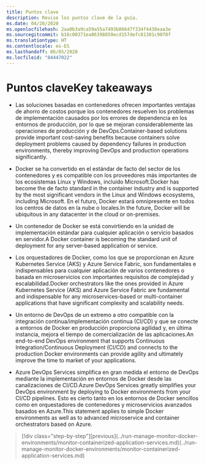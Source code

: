 ```yaml
---
title: Puntos clave
description: Revise los puntos clave de la guía.
ms.date: 04/20/2020
ms.openlocfilehash: 2aa0b3a9ca59a55a7493b86647f334f4438eaa3e
ms.sourcegitcommit: b16c00371ea06398859ecd157defc81301c9070f
ms.translationtype: HT
ms.contentlocale: es-ES
ms.lasthandoff: 06/05/2020
ms.locfileid: "84447022"
---
```

# <a name="key-takeaways"></a><span data-ttu-id="a4077-103">Puntos clave</span><span class="sxs-lookup"><span data-stu-id="a4077-103">Key takeaways</span></span>

- <span data-ttu-id="a4077-104">Las soluciones basadas en contenedores ofrecen importantes ventajas de ahorro de costos porque los contenedores resuelven los problemas de implementación causados por los errores de dependencia en los entornos de producción, por lo que se mejoran considerablemente las operaciones de producción y de DevOps.</span><span class="sxs-lookup"><span data-stu-id="a4077-104">Container-based solutions provide important cost-saving benefits because containers solve deployment problems caused by dependency failures in production environments, thereby improving DevOps and production operations significantly.</span></span>

- <span data-ttu-id="a4077-105">Docker se ha convertido en el estándar de facto del sector de los contenedores y es compatible con los proveedores más importantes de los ecosistemas Linux y Windows, incluido Microsoft.</span><span class="sxs-lookup"><span data-stu-id="a4077-105">Docker has become the de facto standard in the container industry and is supported by the most significant vendors in the Linux and Windows ecosystems, including Microsoft.</span></span> <span data-ttu-id="a4077-106">En el futuro, Docker estará omnipresente en todos los centros de datos en la nube o locales.</span><span class="sxs-lookup"><span data-stu-id="a4077-106">In the future, Docker will be ubiquitous in any datacenter in the cloud or on-premises.</span></span>

- <span data-ttu-id="a4077-107">Un contenedor de Docker se está convirtiendo en la unidad de implementación estándar para cualquier aplicación o servicio basados en servidor.</span><span class="sxs-lookup"><span data-stu-id="a4077-107">A Docker container is becoming the standard unit of deployment for any server-based application or service.</span></span>

- <span data-ttu-id="a4077-108">Los orquestadores de Docker, como los que se proporcionan en Azure Kubernetes Service (AKS) y Azure Service Fabric, son fundamentales e indispensables para cualquier aplicación de varios contenedores o basada en microservicios con importantes requisitos de complejidad y escalabilidad.</span><span class="sxs-lookup"><span data-stu-id="a4077-108">Docker orchestrators like the ones provided in Azure Kubernetes Service (AKS) and Azure Service Fabric are fundamental and indispensable for any microservices-based or multi-container applications that have significant complexity and scalability needs.</span></span>

- <span data-ttu-id="a4077-109">Un entorno de DevOps de un extremo a otro compatible con la integración continua/implementación continua (CI/CD) y que se conecte a entornos de Docker en producción proporciona agilidad y, en última instancia, mejora el tiempo de comercialización de las aplicaciones.</span><span class="sxs-lookup"><span data-stu-id="a4077-109">An end-to-end DevOps environment that supports Continuous Integration/Continuous Deployment (CI/CD) and connects to the production Docker environments can provide agility and ultimately improve the time to market of your applications.</span></span>

- <span data-ttu-id="a4077-110">Azure DevOps Services simplifica en gran medida el entorno de DevOps mediante la implementación en entornos de Docker desde las canalizaciones de CI/CD.</span><span class="sxs-lookup"><span data-stu-id="a4077-110">Azure DevOps Services greatly simplifies your DevOps environment by deploying to Docker environments from your CI/CD pipelines.</span></span> <span data-ttu-id="a4077-111">Esto es cierto tanto en los entornos de Docker sencillos como en orquestadores de contenedores y microservicios avanzados basados en Azure.</span><span class="sxs-lookup"><span data-stu-id="a4077-111">This statement applies to simple Docker environments as well as to advanced microservice and container orchestrators based on Azure.</span></span>

> [!div class="step-by-step"][previous]<span data-ttu-id="a4077-112">(../run-manage-monitor-docker-environments/monitor-containerized-application-services.md)</span><span class="sxs-lookup"><span data-stu-id="a4077-112">(../run-manage-monitor-docker-environments/monitor-containerized-application-services.md)</span></span>

